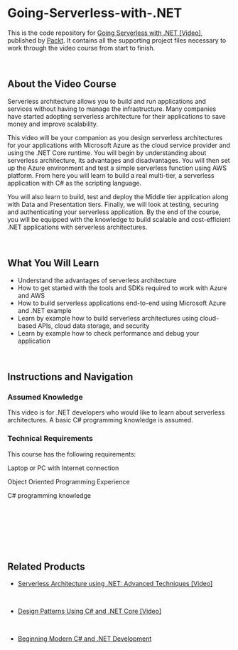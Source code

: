 


# Going-Serverless-with-.NET


This is the code repository for [Going Serverless with .NET [Video]](https://prod.packtpub.com/in/application-development/going-serverless-net-video), published by [Packt](https://www.packtpub.com/?utm_source=github). It contains all the supporting project files necessary to work through the video course from start to finish.


 


## About the Video Course

Serverless architecture allows you to build and run applications and services without having to manage the infrastructure. Many companies have started adopting serverless architecture for their applications to save money and improve scalability. 

This video will be your companion as you design serverless architectures for your applications with Microsoft Azure as the cloud service provider and using the .NET Core runtime. You will begin by understanding about serverless architecture, its advantages and disadvantages. You will then set up the Azure environment and test a simple serverless function using AWS platform. From here you will learn to build a real multi-tier, a serverless application with C# as the scripting language. 

You will also learn to build, test and deploy the Middle tier application along with Data and Presentation tiers. Finally, we will look at testing, securing and authenticating your serverless application. 
By the end of the course, you will be equipped with the knowledge to build scalable and cost-efficient .NET applications with serverless architectures.


 


<H2>What You Will Learn</H2>

<DIV class=book-info-will-learn-text>

<UL>

<LI>	Understand the advantages of serverless architecture

<LI>	How to get started with the tools and SDKs required to work with Azure and AWS

<LI>	How to build serverless applications end-to-end using Microsoft Azure and .NET example

<LI>	Learn by example how to build serverless architectures using cloud-based APIs, cloud data 
storage, and security

<LI>	Learn by example how to check performance and debug your application 

</LI></UL></DIV>


 


## Instructions and Navigation

### Assumed Knowledge

This video is for .NET developers who would like to learn about serverless architectures. 
A basic C# programming knowledge is assumed.

### Technical Requirements

This course has the following requirements:<br/>

Laptop or PC with Internet connection <br/>

Object Oriented Programming Experience <br/>

C# programming knowledge <br/> 


 


 


 




## Related Products

* [Serverless Architecture using .NET: Advanced Techniques [Video]](https://prod.packtpub.com/in/application-development/serverless-architecture-using-net-advanced-techniques-video)


 


* [Design Patterns Using C# and .NET Core [Video]](https://prod.packtpub.com/in/application-development/design-patterns-using-c-and-net-core-video)


 


* [Beginning Modern C# and .NET Development](https://prod.packtpub.com/in/application-development/beginning-modern-c-and-net-development)

